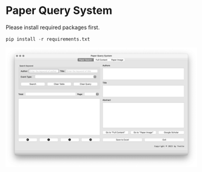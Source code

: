 # Paper Query System

Please install required packages first.

```python
pip install -r requirements.txt
```

![paperSearch.png](https://github.com/Yvette0828/PaperSearch/blob/main/paperSearch.png)
